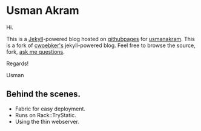 # Usman Akram #


Hi.

This is a [Jekyll](http://github.com/mojombo/jekyll)-powered blog hosted on [githubpages](http://github.com/) for [usmanakram](http://usmanakram.me).
This is a fork of [cwoebker's](http://twitter.com/cwoebker) jekyll-powered blog.
Feel free to browse the source, fork, [ask me questions](http://twitter.com/usmanakram232). 

Regards!

Usman

## Behind the scenes. ##

- Fabric for easy deployment.
- Runs on Rack::TryStatic.
- Using the thin webserver.
